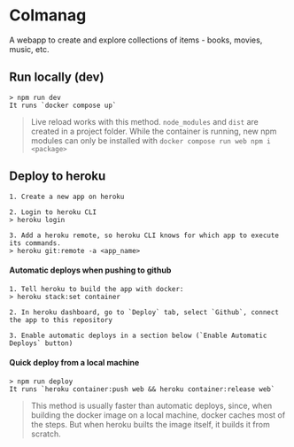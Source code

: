 # Colmanag

A webapp to create and explore collections of items - books, movies, music, etc.

## Run locally (dev)

```
> npm run dev
It runs `docker compose up`
```

> Live reload works with this method. `node_modules` and `dist` are created in a project folder. While the container is running, new npm modules can only be installed with `docker compose run web npm i <package>`

## Deploy to heroku

```
1. Create a new app on heroku

2. Login to heroku CLI
> heroku login

3. Add a heroku remote, so heroku CLI knows for which app to execute its commands. 
> heroku git:remote -a <app_name>
```

#### Automatic deploys when pushing to github

```
1. Tell heroku to build the app with docker:
> heroku stack:set container

2. In heroku dashboard, go to `Deploy` tab, select `Github`, connect the app to this repository

3. Enable automatic deploys in a section below (`Enable Automatic Deploys` button)
```

#### Quick deploy from a local machine

```
> npm run deploy
It runs `heroku container:push web && heroku container:release web`
```

> This method is usually faster than automatic deploys, since, when building the docker image on a local machine, docker caches most of the steps. But when heroku builts the image itself, it builds it from scratch.


